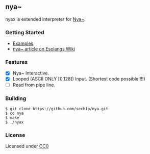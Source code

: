 ## nya~
nyax is extended interpreter for [Nya~](https://github.com/sech1p/nya).

### Getting Started
* [Examples](examples)
* [nya~ article on Esolangs Wiki](https://esolangs.org/wiki/Nya~)

### Features
- [x] Nya~ Interactive.
- [x] Looped (ASCII ONLY [0,128]) Input. (Shortest code possible!!!!)
- [ ] Read from pipe line.
### Building

```shell
$ git clone https://github.com/sech1p/nya.git
$ cd nya
$ make
$ ./nyax
```

### License
Licensed under [CC0](LICENSE)

